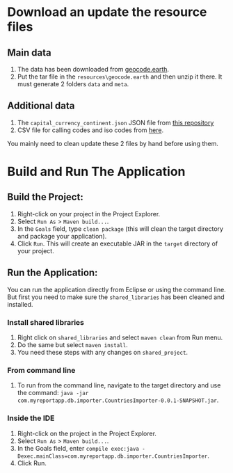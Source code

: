 # Download an update the resource files

## Main data
1. The data has been downloaded from [geocode.earth](https://geocode.earth/data/boundary/country/).
2. Put the tar file in the `resources\geocode.earth` and then unzip it there. It must generate 2 folders `data` and `meta`.

## Additional data
1. The `capital_currency_continent.json` JSON file from [this repository](https://gist.github.com/tiagodealmeida/0b97ccf117252d742dddf098bc6cc58a)
2. CSV file for calling codes and iso codes from [here](https://github.com/datasets/country-codes/blob/master/data/country-codes.csv).

You mainly need to clean update these 2 files by hand before using them. 

# Build and Run The Application



## Build the Project:

1. Right-click on your project in the Project Explorer.
2. Select `Run As` > `Maven build...`.
3. In the `Goals` field, type `clean package` (this will clean the target directory and package your application).
4. Click `Run`. This will create an executable JAR in the `target` directory of your project.

## Run the Application:

You can run the application directly from Eclipse or using the command line. But first you need to make sure the `shared_libraries` has been cleaned and installed.

### Install shared libraries
1. Right click on `shared_libraries` and select `maven clean` from Run menu.
2. Do the same but select `maven install`.
3. You need these steps with any changes on `shared_project`.

### From command line
1. To run from the command line, navigate to the target directory and use the command: `java -jar com.myreportapp.db.importer.CountriesImporter-0.0.1-SNAPSHOT.jar`.

### Inside the IDE
1. Right-click on the project in the Project Explorer.
2. Select `Run As` > `Maven build...`.
3. In the Goals field, enter `compile exec:java -Dexec.mainClass=com.myreportapp.db.importer.CountriesImporter`.
4. Click Run.
